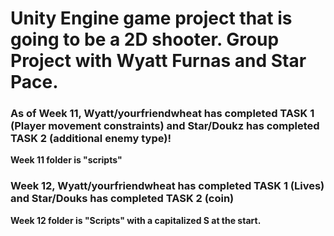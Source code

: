  <h1> Unity Engine game project that is going to be a 2D shooter. Group Project with Wyatt Furnas and Star Pace.</h1>

<h3>As of Week 11, Wyatt/yourfriendwheat has completed TASK 1 (Player movement constraints) and Star/Doukz has completed TASK 2 (additional enemy type)!</h3>

<b>Week 11 folder is "scripts"</b>

<h3>Week 12, Wyatt/yourfriendwheat has completed TASK 1 (Lives) and Star/Douks has completed TASK 2 (coin)</h3>

<b>Week 12 folder is "Scripts" with a capitalized S at the start.</b>
